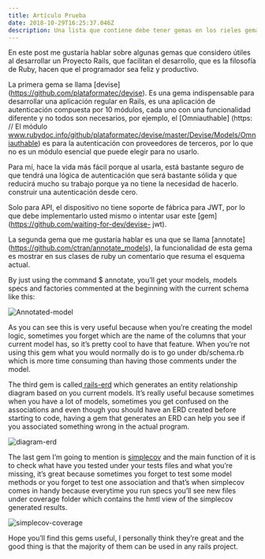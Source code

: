 ```yaml
---
title: Artículo Prueba
date: 2018-10-29T16:25:37.046Z
description: Una lista que contiene debe tener gemas en los rieles gemas para su proyecto
---
```

En este post me gustaría hablar sobre algunas gemas que considero útiles al desarrollar un Proyecto Rails, que facilitan el desarrollo, que es la filosofía de Ruby, hacen que el programador sea feliz y productivo.



La primera gema se llama [devise] (https://github.com/plataformatec/devise). Es una gema indispensable para desarrollar una aplicación regular en Rails, es una aplicación de autenticación compuesta por 10 módulos, cada uno con una funcionalidad diferente y no todos son necesarios, por ejemplo, el [Omniauthable] (https: // El módulo www.rubydoc.info/github/plataformatec/devise/master/Devise/Models/Omniauthable) es para la autenticación con proveedores de terceros, por lo que no es un módulo esencial que puede elegir para no usarlo.



Para mí, hace la vida más fácil porque al usarla, está bastante seguro de que tendrá una lógica de autenticación que será bastante sólida y que reducirá mucho su trabajo porque ya no tiene la necesidad de hacerlo. construir una autenticación desde cero.



Solo para API, el dispositivo no tiene soporte de fábrica para JWT, por lo que debe implementarlo usted mismo o intentar usar este [gem] (https://github.com/waiting-for-dev/devise- jwt).



La segunda gema que me gustaría hablar es una que se llama [annotate] (https://github.com/ctran/annotate_models), la funcionalidad de esta gema es mostrar en sus clases de ruby un comentario que resuma el esquema actual.



By just using the command $ annotate, you’ll get your models, models specs and factories commented at the beginning with the current schema like this:

![Annotated-model](/img/annotate.png "Annotated-model")

As you can see this is very useful because when you’re creating the model logic, sometimes you forget which are the name of the columns that your current model has, so it’s pretty cool to have that feature. When you’re not using this gem what you would normally do is to go under db/schema.rb which is more time consuming than having those comments under the model.



The third gem is called[ rails-erd](https://github.com/voormedia/rails-erd) which generates an entity relationship diagram based on you current models. It’s really useful because sometimes when you have a lot of models, sometimes you get confused on the associations and even though you should have an ERD created before starting to code, having a gem that generates an ERD can help you see if you associated something wrong in the actual program.

![diagram-erd](/img/blogdomain.png "Example of an ERD diagram generated with rails-erd")

The last gem I’m going to mention is [simplecov](https://github.com/colszowka/simplecov) and the main function of it is to check what have you tested under your tests files and what you’re missing, it’s great because sometimes you forget to test some model methods or you forget to test one association and that’s when simplecov comes in handy because everytime you run specs you’ll see new files under coverage folder which contains the hmtl view of the simplecov generated results.

![simplecov-coverage](/img/simplecov-coverage.png "Coverage example")

Hope you’ll find this gems useful, I personally think they’re great and the good thing is that the majority of them can be used in any rails project.
